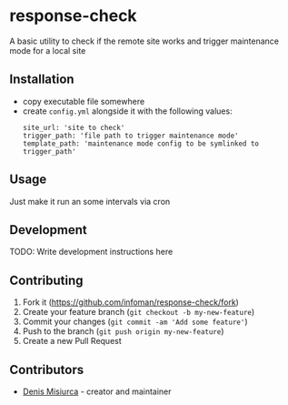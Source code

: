 # response-check

A basic utility to check if the remote site works and trigger maintenance mode
for a local site

## Installation

- copy executable file somewhere
- create `config.yml` alongside it with the following values:
  ```
  site_url: 'site to check'
  trigger_path: 'file path to trigger maintenance mode'
  template_path: 'maintenance mode config to be symlinked to trigger_path'

  ```

## Usage

Just make it run an some intervals via cron

## Development

TODO: Write development instructions here

## Contributing

1. Fork it (<https://github.com/infoman/response-check/fork>)
2. Create your feature branch (`git checkout -b my-new-feature`)
3. Commit your changes (`git commit -am 'Add some feature'`)
4. Push to the branch (`git push origin my-new-feature`)
5. Create a new Pull Request

## Contributors

- [Denis Misiurca](https://github.com/infoman) - creator and maintainer
